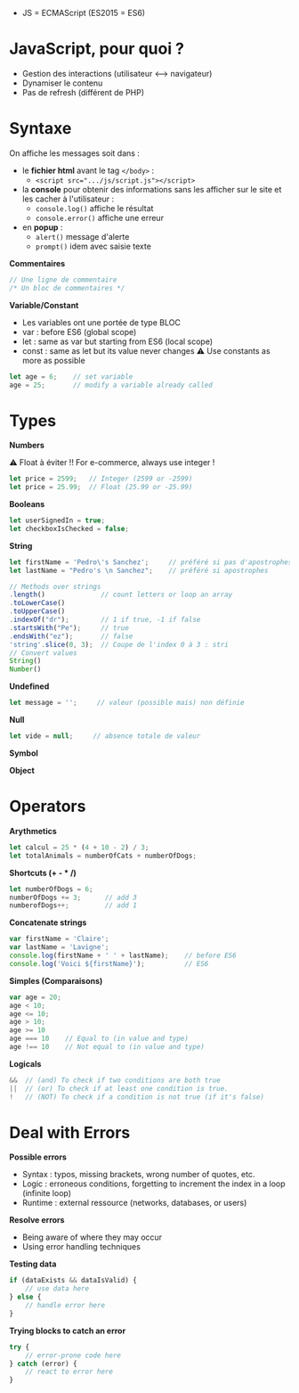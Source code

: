 - JS = ECMAScript (ES2015 = ES6)

# JavaScript, pour quoi ?
- Gestion des interactions (utilisateur <--> navigateur)
- Dynamiser le contenu
- Pas de refresh (différent de PHP)

# Syntaxe
On affiche les messages soit dans :
- le **fichier html** avant le tag ```</body>``` : 
    - ```<script src=".../js/script.js"></script>```
- la **console** pour obtenir des informations sans les afficher sur le site et les cacher à l'utilisateur : 
    - ```console.log()``` affiche le résultat
    - ```console.error()``` affiche une erreur
- en **popup** : 
    - ```alert()``` message d'alerte
    - ```prompt()``` idem avec saisie texte

**Commentaires**
```javascript
// Une ligne de commentaire
/* Un bloc de commentaires */
```
**Variable/Constant**
- Les variables ont une portée de type BLOC
- var : before ES6 (global scope)
- let : same as var but starting from ES6 (local scope)
- const : same as let but its value never changes
:warning: Use constants as more as possible

```javascript
let age = 6;    // set variable
age = 25;       // modify a variable already called
```

# Types

**Numbers**

:warning: Float à éviter !! For e-commerce, always use integer !
```javascript
let price = 2599;   // Integer (2599 or -2599)
let price = 25.99;  // Float (25.99 or -25.99)
```
**Booleans**
```javascript
let userSignedIn = true;
let checkboxIsChecked = false;
```
**String**
```javascript
let firstName = 'Pedro\'s Sanchez';     // préféré si pas d'apostrophes et pour concaténation
let lastName = "Pedro's \n Sanchez";    // préféré si apostrophes

// Methods over strings
.length()              // count letters or loop an array
.toLowerCase()
.toUpperCase()
.indexOf("dr");        // 1 if true, -1 if false
.startsWith("Pe");     // true
.endsWith("ez");       // false
'string'.slice(0, 3);  // Coupe de l'index 0 à 3 : stri
// Convert values
String()
Number()
```

**Undefined**
```javascript
let message = '';     // valeur (possible mais) non définie
```

**Null**
```javascript
let vide = null;     // absence totale de valeur
```

**Symbol**

**Object**

# Operators

**Arythmetics**
```javascript
let calcul = 25 * (4 + 10 - 2) / 3;
let totalAnimals = numberOfCats + numberOfDogs;
```
**Shortcuts (+ - * /)**
```javascript
let numberOfDogs = 6;
numberOfDogs += 3;      // add 3
numberofDogs++;         // add 1 
```
**Concatenate strings**
```javascript
var firstName = 'Claire';
var lastName = 'Lavigne';
console.log(firstName + ' ' + lastName);    // before ES6
console.log('Voici ${firstName}');          // ES6
```
**Simples (Comparaisons)**
```javascript
var age = 20;
age < 10;
age <= 10;
age > 10;
age >= 10
age === 10    // Equal to (in value and type)
age !== 10    // Not equal to (in value and type)
```
**Logicals**
```javascript
&&  // (and) To check if two conditions are both true
||  // (or) To check if at least one condition is true.
!   // (NOT) To check if a condition is not true (if it's false)
```

# Deal with Errors
**Possible errors**
- Syntax : typos, missing brackets, wrong number of quotes, etc.
- Logic : erroneous conditions, forgetting to increment the index in a loop (infinite loop)
- Runtime : external ressource (networks, databases, or users)

**Resolve errors**
- Being aware of where they may occur
- Using error handling techniques

**Testing data**
```javascript
if (dataExists && dataIsValid) {
    // use data here
} else {
    // handle error here
}
```
**Trying blocks to catch an error**
```javascript
try {
    // error-prone code here
} catch (error) {
    // react to error here
}
```
